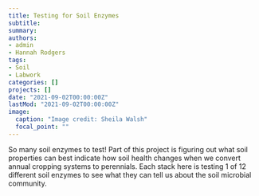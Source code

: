 ```yaml
---
title: Testing for Soil Enzymes
subtitle: 
summary: 
authors:
- admin
- Hannah Rodgers
tags: 
- Soil
- Labwork
categories: []
projects: []
date: "2021-09-02T00:00:00Z"
lastMod: "2021-09-02T00:00:00Z"
image:
  caption: "Image credit: Sheila Walsh"
  focal_point: ""
---
```


So many soil enzymes to test! Part of this project is figuring out what soil properties can best indicate 
how soil health changes when we convert annual cropping systems to perennials. Each stack here is testing 1 
of 12 different soil enzymes to see what they can tell us about the soil microbial community. 
